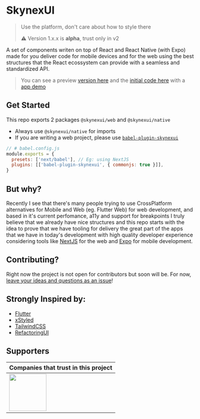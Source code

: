 # SkynexUI

> Use the platform, don't care about how to style there
> 
> ⚠️ Version 1.x.x is **alpha**, trust only in v2

A set of components writen on top of React and React Native (with Expo) made for you deliver code for mobile devices and for the web using the best structures that the React ecossystem can provide with a seamless and standardized API.

> You can see a preview [version here](https://twitter.com/omariosouto/status/1432528844599214080) and the [initial code here](https://github.com/omariosouto/mariosouto.com/tree/v1/packages/universal-ui/src/components) with a [app demo](https://github.com/omariosouto/mariosouto.com/tree/v1/packages/universal-ui/src/patterns/qrcode-generator)

## Get Started
This repo exports 2 packages `@skynexui/web` and `@skynexui/native`
- Always use `@skynexui/native` for imports
- If you are writing a web project, please use [`babel-plugin-skynexui`](https://www.npmjs.com/package/babel-plugin-skynexui)
```js
// # babel.config.js
module.exports = {
  presets: ['next/babel'], // Eg: using NextJS
  plugins: [['babel-plugin-skynexui', { commonjs: true }]],
}
```


## But why?
Recently I see that there's many people trying to use CrossPlatform alternatives for Mobile and Web (eg. Flutter Web) for web development, and based in it's current perfomance, a11y and support for breakpoints I truly believe that we already have nice structures and this repo starts with the idea to prove that we have tooling for delivery the great part of the apps that we have in today's development with high quality developer experience considering tools like [NextJS](https://nextjs.org/) for the web and [Expo](https://expo.dev/) for mobile development.  

## Contributing?
Right now the project is not open for contributors but soon will be. For now, [leave your ideas and questions as an issue](https://github.com/skynexui/core/issues)!

## Strongly Inspired by:
- [Flutter](https://flutter.dev/)
- [xStyled](https://xstyled.dev/)
- [TailwindCSS](https://tailwindcss.com/)
- [RefactoringUI](https://www.refactoringui.com/)


## Supporters

| Companies that trust in this project |
| --- |
| [<img src="https://www.likeaboss.com.br/wp-content/uploads/2016/02/alura-dark.svg" width="100px" />](https://alura.com.br/) |
